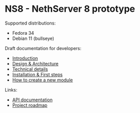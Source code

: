 # NS8 - NethServer 8 prototype

Supported distributions:
- Fedora 34
- Debian 11 (bullseye)

Draft documentation for developers:

- [Introduction](intro.md)
- [Design & Architecture](design.md)
- [Technical details](details.md)
- [Installation  & First steps](installation.md)
- [How to create a new module](new_module.md)

Links:
- [API documentation](https://github.com/NethServer/ns8-scratchpad/tree/apidoc)
- [Project roadmap](https://trello.com/b/R58gtZ8I/ns8-prototype)
